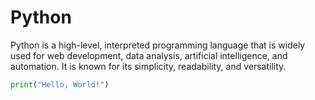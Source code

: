
# Python

Python is a high-level, interpreted programming language that is widely used for web development, data analysis, artificial intelligence, and automation. It is known for its simplicity, readability, and versatility.

```python
print("Hello, World!")
```